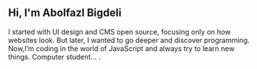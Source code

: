 ## Hi, I'm Abolfazl Bigdeli

I started with UI design and CMS open source, focusing only on how websites look.
But later, I wanted to go deeper and discover programming.
Now,I’m coding in the world of JavaScript and always try to learn new things.
Computer student... .

